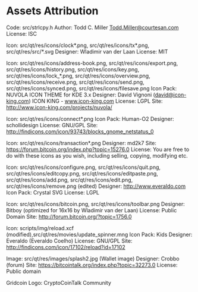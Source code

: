 Assets Attribution
===================

Code: src/strlcpy.h
Author: Todd C. Miller <Todd.Miller@courtesan.com>
License: ISC

Icon: src/qt/res/icons/clock*.png, src/qt/res/icons/tx*.png,
      src/qt/res/src/*.svg
Designer: Wladimir van der Laan
License: MIT

Icon: src/qt/res/icons/address-book.png, src/qt/res/icons/export.png,
      src/qt/res/icons/history.png, src/qt/res/icons/key.png,
      src/qt/res/icons/lock_*.png, src/qt/res/icons/overview.png,
      src/qt/res/icons/receive.png, src/qt/res/icons/send.png,
      src/qt/res/icons/synced.png, src/qt/res/icons/filesave.png
Icon Pack: NUVOLA ICON THEME for KDE 3.x
Designer: David Vignoni (david@icon-king.com)
          ICON KING - www.icon-king.com
License: LGPL
Site: http://www.icon-king.com/projects/nuvola/

Icon: src/qt/res/icons/connect*.png
Icon Pack: Human-O2
Designer: schollidesign
License: GNU/GPL
Site: http://findicons.com/icon/93743/blocks_gnome_netstatus_0

Icon: src/qt/res/icons/transaction*.png
Designer: md2k7
Site: https://forum.bitcoin.org/index.php?topic=15276.0
License: You are free to do with these icons as you wish, including selling,
 copying, modifying etc.

Icon: src/qt/res/icons/configure.png, src/qt/res/icons/quit.png,
      src/qt/res/icons/editcopy.png, src/qt/res/icons/editpaste.png,
      src/qt/res/icons/add.png, src/qt/res/icons/edit.png,
      src/qt/res/icons/remove.png (edited)
Designer: http://www.everaldo.com
Icon Pack: Crystal SVG
License: LGPL

Icon: src/qt/res/icons/bitcoin.png, src/qt/res/icons/toolbar.png
Designer: Bitboy (optimized for 16x16 by Wladimir van der Laan)
License: Public Domain
Site: http://forum.bitcoin.org/?topic=1756.0

Icon:  scripts/img/reload.xcf (modified),src/qt/res/movies/update_spinner.mng
Icon Pack: Kids
Designer: Everaldo (Everaldo Coelho)
License: GNU/GPL 
Site: http://findicons.com/icon/17102/reload?id=17102

Image: src/qt/res/images/splash2.jpg (Wallet image)
Designer: Crobbo (forum)
Site: https://bitcointalk.org/index.php?topic=32273.0
License: Public domain

Gridcoin Logo: CryptoCoinTalk Community
